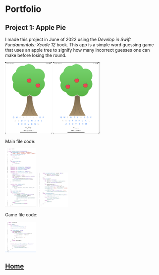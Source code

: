 # Portfolio
## Project 1: Apple Pie
I made this project in June of 2022 using the *Develop in Swift Fundamentals: Xcode 12* book. This app is a simple word guessing game that uses an apple tree to signify how many incorrect guesses one can make before losing the round. 

<img src="images/Screen Shot 2022-06-12 at 11.42.47 AM.png" width="150"> <img src="images/Screen Shot 2022-06-12 at 11.41.38 AM.png" width="150"> 

Main file code:

<img src="/images/Screen%20Shot%202022-06-12%20at%2011.37.22%20AM.png" width="100"> <img src="/images/Screen%20Shot%202022-06-12%20at%2011.37.37%20AM.png" width="100">

Game file code:

<img src="/images/Screen%20Shot%202022-06-12%20at%2011.37.55%20AM.png" width="100">

## [Home](https://debbiew524.github.io/Debbie-Wang/)
